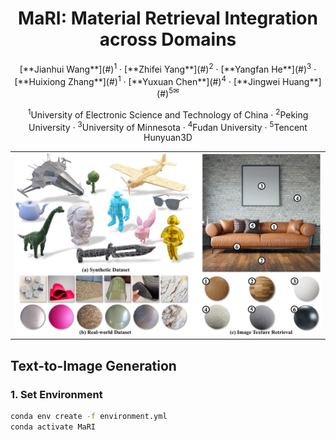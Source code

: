 <div align="center">
  <h1>MaRI: Material Retrieval Integration across Domains</h1>
  <p>
    [**Jianhui Wang**](#)<sup>1</sup> · 
    [**Zhifei Yang**](#)<sup>2</sup> · 
    [**Yangfan He**](#)<sup>3</sup> · 
    [**Huixiong Zhang**](#)<sup>1</sup> · 
    [**Yuxuan Chen**](#)<sup>4</sup> · 
    [**Jingwei Huang**](#)<sup>5✉</sup>
  </p>
  <p>
    <sup>1</sup>University of Electronic Science and Technology of China · 
    <sup>2</sup>Peking University · 
    <sup>3</sup>University of Minnesota · 
    <sup>4</sup>Fudan University · 
    <sup>5</sup>Tencent Hunyuan3D
  </p>
  <table class="center">
    <tr>
      <td width="100%" style="border: none">
        <img src="figures/teaser.jpg" style="width:100%">
      </td>
    </tr>
  </table>
</div>

## Text-to-Image Generation

### 1. Set Environment
```bash
conda env create -f environment.yml
conda activate MaRI
